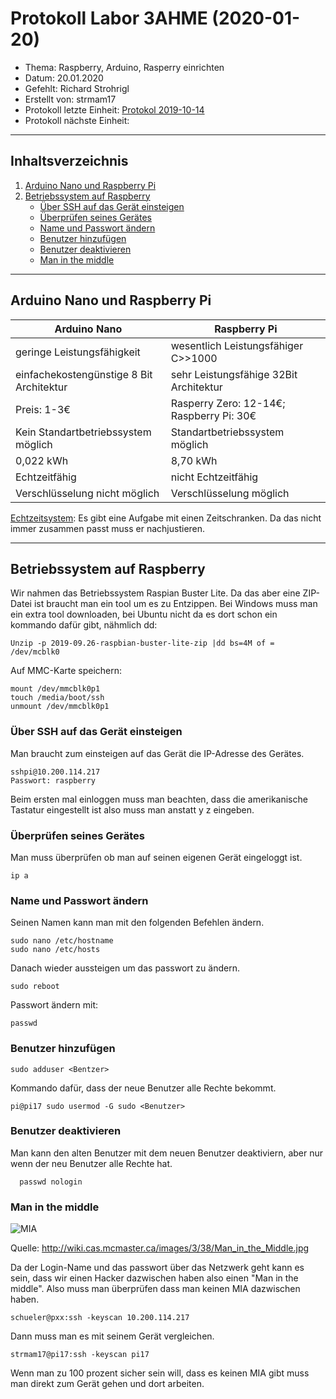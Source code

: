# Protokoll Labor 3AHME (2020-01-20)
* Thema: Raspberry, Arduino, Rasperry einrichten
* Datum: 20.01.2020
* Gefehlt: Richard Strohrigl
* Erstellt von: strmam17
* Protokoll letzte Einheit: [Protokol 2019-10-14](https://github.com/HTLMechatronics/m17-3ahme-la1sx/blob/strmam17/strmam17/protokolle/protokoll_2019-10-14_strmam17.md)
* Protokoll nächste Einheit:
----------------------------------------------------------------------------------------------
## Inhaltsverzeichnis
1. [Arduino Nano und Raspberry Pi](#arduino-nano-und-raspberry-pi)
2. [Betriebssystem auf Raspberry](#betriebssystem-auf-raspberry)
      * [Über SSH auf das Gerät einsteigen](#über-ssh-auf-das-gerät-einsteigen)
      * [Überprüfen seines Gerätes](#überprüfen-seines-gerätes)
      * [Name und Passwort ändern](#name-und-passwort-ändern)
      * [Benutzer hinzufügen](#benutzer-hinzufügen)
      * [Benutzer deaktivieren](#benutzer-deaktivieren)
      * [Man in the middle](#man-in-the-middle)
----------------------------------------------------------------------------------------------
## Arduino Nano und Raspberry Pi

  Arduino Nano                            | Raspberry Pi
  ----------------------------------------|-----------------------------------------
  geringe Leistungsfähigkeit              | wesentlich Leistungsfähiger C>>1000
  einfachekostengünstige 8 Bit Architektur| sehr Leistungsfähige 32Bit Architektur
  Preis: 1-3€                             | Rasperry Zero: 12-14€; Raspberry Pi: 30€
  Kein Standartbetriebssystem möglich     | Standartbetriebssystem möglich
  0,022 kWh                               | 8,70 kWh
  Echtzeitfähig                           | nicht Echtzeitfähig
  Verschlüsselung nicht möglich           | Verschlüsselung möglich

[Echtzeitsystem](https://de.wikipedia.org/wiki/Echtzeitsystem): Es gibt eine Aufgabe mit einen Zeitschranken. Da das nicht immer zusammen passt muss er nachjustieren.

--------------------------------------------------------------------------------------------------
## Betriebssystem auf Raspberry
Wir nahmen das Betriebssystem Raspian Buster Lite. Da das aber eine ZIP-Datei ist braucht man ein tool um es zu Entzippen. Bei Windows muss man ein extra tool downloaden, bei Ubuntu nicht da es dort schon ein kommando dafür gibt, nähmlich dd:

    Unzip -p 2019-09.26-raspbian-buster-lite-zip |dd bs=4M of = /dev/mcblk0
    
Auf MMC-Karte speichern:
 
    mount /dev/mmcblk0p1
    touch /media/boot/ssh
    unmount /dev/mmcblk0p1
    
### Über SSH auf das Gerät einsteigen
Man braucht zum einsteigen auf das Gerät die IP-Adresse des Gerätes.

    sshpi@10.200.114.217
    Passwort: raspberry 
    
Beim ersten mal einloggen muss man beachten, dass die amerikanische Tastatur eingestellt ist also muss man anstatt y z eingeben.

### Überprüfen seines Gerätes
Man muss überprüfen ob man auf seinen eigenen Gerät eingeloggt ist.

    ip a
    
### Name und Passwort ändern
Seinen Namen kann man mit den folgenden Befehlen ändern.

    sudo nano /etc/hostname
    sudo nano /etc/hosts

Danach wieder aussteigen um das passwort zu ändern.

    sudo reboot
    
Passwort ändern mit:

    passwd
    
### Benutzer hinzufügen

    sudo adduser <Bentzer>
    
Kommando dafür, dass der neue Benutzer alle Rechte bekommt.

    pi@pi17 sudo usermod -G sudo <Benutzer>
    
### Benutzer deaktivieren
Man kann den alten Benutzer mit dem neuen Benutzer deaktiviern, aber nur wenn der neu Benutzer alle Rechte hat.

      passwd nologin
      
### Man in the middle

![MIA](http://wiki.cas.mcmaster.ca/images/3/38/Man_in_the_Middle.jpg)

Quelle: http://wiki.cas.mcmaster.ca/images/3/38/Man_in_the_Middle.jpg

Da der Login-Name und das passwort über das Netzwerk geht kann es sein, dass wir einen Hacker dazwischen haben also einen "Man in the middle". Also muss man überprüfen dass man keinen MIA dazwischen haben.

    schueler@pxx:ssh -keyscan 10.200.114.217
    
Dann muss man es mit seinem Gerät vergleichen.

    strmam17@pi17:ssh -keyscan pi17
    
Wenn man zu 100 prozent sicher sein will, dass es keinen MIA gibt muss man direkt zum Gerät gehen und dort arbeiten.


